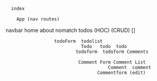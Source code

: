  
      index 

        App (nav routes)

navbar home about nomatch todos (HOC) (CRUD) []
 
                      todoForm  todolist
                                Todo   todo  todo 
                              todoform  todoform Comments

                               Comment Form Comment List
                                          Comment  comment 
                                      Commentform (edit)